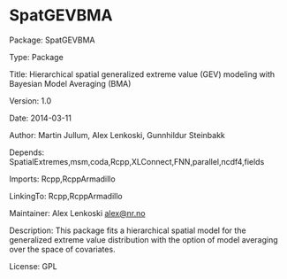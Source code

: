 # SpatGEVBMA

Package: SpatGEVBMA

Type: Package 

Title: Hierarchical spatial generalized extreme value (GEV) modeling
        with Bayesian Model Averaging (BMA)
        
Version: 1.0

Date: 2014-03-11

Author: Martin Jullum, Alex Lenkoski, Gunnhildur Steinbakk

Depends: SpatialExtremes,msm,coda,Rcpp,XLConnect,FNN,parallel,ncdf4,fields

Imports: Rcpp,RcppArmadillo

LinkingTo: Rcpp,RcppArmadillo

Maintainer: Alex Lenkoski <alex@nr.no>

Description: This package fits a hierarchical spatial model for the generalized extreme value distribution with the option of model averaging over the space of covariates.

License: GPL
